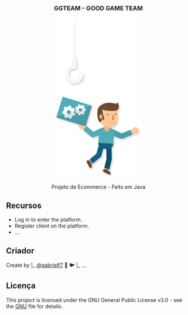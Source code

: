 <div align="center">
  <h3>GGTEAM - GOOD GAME TEAM</h3>
  
  <img alt="Codigo Funcionando" src="https://github.com/gabrielf7/GGTEAM/blob/master/src/main/webapp/assets/user-bag.png" >
  
  <p>Projeto de Ecommerce - Feito em Java</p>
</div>

## Recursos
 
  - Log in to enter the platform.
  - Register client on the platform.
  - ...

## Criador
Create by 
|_ [@gabrielf7](https://github.com/gabrielf7) :green_heart: :bird:
|_ ...

## Licença

This project is licensed under the GNU General Public License v3.0 - see the [GNU](https://github.com/gabrielf7/GGTEAM/blob/master/LICENSE) file for details.
